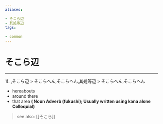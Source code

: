 ```yaml
---
aliases:
    
- そこら辺
- 其処等辺
tags:
    
- common
---
```


# そこら辺
---
1).
,そこら辺 > そこらへん,そこらへん,其処等辺 > そこらへん,そこらへん

- hereabouts
- around there
- that area
**( Noun Adverb (fukushi); Usually written using kana alone Colloquial)**
> see also:  [[そこら]]
            
